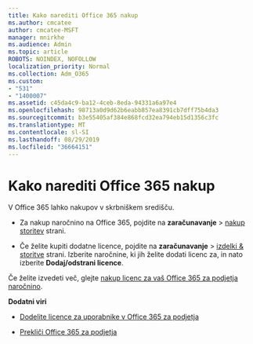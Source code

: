 ```yaml
---
title: Kako narediti Office 365 nakup
ms.author: cmcatee
author: cmcatee-MSFT
manager: mnirkhe
ms.audience: Admin
ms.topic: article
ROBOTS: NOINDEX, NOFOLLOW
localization_priority: Normal
ms.collection: Adm_O365
ms.custom:
- "531"
- "1400007"
ms.assetid: c45da4c9-ba12-4ceb-8eda-94331a6a97e4
ms.openlocfilehash: 98713a0d9d62b6eabb857ea8391cb7dff75b4da3
ms.sourcegitcommit: b3e55405af384e868fcd32ea794eb15d1356c3fc
ms.translationtype: MT
ms.contentlocale: sl-SI
ms.lasthandoff: 08/29/2019
ms.locfileid: "36664151"
---
```

# <a name="how-to-make-an-office-365-purchase"></a>Kako narediti Office 365 nakup

V Office 365 lahko nakupov v skrbniškem središču.
  
- Za nakup naročnino na Office 365, pojdite na **zaračunavanje** \> [nakup storitev](https://go.microsoft.com/fwlink/p/?linkid=868433) strani.

- Če želite kupiti dodatne licence, pojdite na **zaračunavanje** \> [izdelki & storitve](https://go.microsoft.com/fwlink/p/?linkid=842054) strani. Izberite naročnine, ki jih želite dodati licenc za, in nato izberite **Dodaj/odstrani licence**.
  
Če želite izvedeti več, glejte [nakup licenc za vaš Office 365 za podjetja naročnino](https://docs.microsoft.com/office365/admin/subscriptions-and-billing/buy-licenses).

**Dodatni viri**
  
- [Dodelite licence za uporabnike v Office 365 za podjetja](https://docs.microsoft.com/office365/admin/subscriptions-and-billing/assign-licenses-to-users)

- [Prekliči Office 365 za podjetja](https://docs.microsoft.com/office365/admin/subscriptions-and-billing/cancel-your-subscription)
